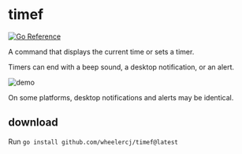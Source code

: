 # timef

[![Go Reference](https://pkg.go.dev/badge/github.com/wheelercj/timef.svg)](https://pkg.go.dev/github.com/wheelercj/timef)

A command that displays the current time or sets a timer.

Timers can end with a beep sound, a desktop notification, or an alert.

![demo](https://media.giphy.com/media/v1.Y2lkPTc5MGI3NjExNnc4bnBwNWZ3ZWJkYmJoejF3dWoyOG5pc3d3c3Z2NGcyMWVnMm5nYSZlcD12MV9pbnRlcm5hbF9naWZfYnlfaWQmY3Q9Zw/WGS6c3FJ3PPo49VDPJ/giphy.gif)

On some platforms, desktop notifications and alerts may be identical.

## download

Run `go install github.com/wheelercj/timef@latest`
